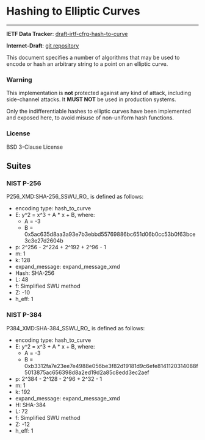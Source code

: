 # Hashing to Elliptic Curves
---

**IETF Data Tracker**: [draft-irtf-cfrg-hash-to-curve](https://datatracker.ietf.org/doc/draft-irtf-cfrg-hash-to-curve)

**Internet-Draft**: [git repository](https://github.com/cfrg/draft-irtf-cfrg-hash-to-curve)

This document specifies a number of algorithms that may be used to encode or hash an arbitrary string to a point on an elliptic curve.

### Warning

This implementation is **not** protected against any kind of attack,
including side-channel attacks. It **MUST NOT** be used in production systems.

Only the indifferentiable hashes to elliptic curves have been implemented and 
exposed here, to avoid misuse of non-uniform hash functions.

### License

BSD 3-Clause License

## Suites 
### NIST P-256
P256_XMD:SHA-256_SSWU_RO_ is defined as follows:
- encoding type: hash_to_curve
- E: y^2 = x^3 + A * x + B, where:
    - A = -3
    - B = 0x5ac635d8aa3a93e7b3ebbd55769886bc651d06b0cc53b0f63bce3c3e27d2604b
- p: 2^256 - 2^224 + 2^192 + 2^96 - 1
- m: 1
- k: 128
- expand_message: expand_message_xmd
- Hash: SHA-256
- L: 48
- f: Simplified SWU method
- Z: -10
- h_eff: 1
### NIST P-384
P384_XMD:SHA-384_SSWU_RO_ is defined as follows:
- encoding type: hash_to_curve
- E: y^2 = x^3 + A * x + B, where:
    - A = -3
    - B = 0xb3312fa7e23ee7e4988e056be3f82d19181d9c6efe8141120314088f5013875ac656398d8a2ed19d2a85c8edd3ec2aef
- p: 2^384 - 2^128 - 2^96 + 2^32 - 1
- m: 1
- k: 192
- expand_message: expand_message_xmd
- H: SHA-384
- L: 72
- f: Simplified SWU method
- Z: -12
- h_eff: 1

